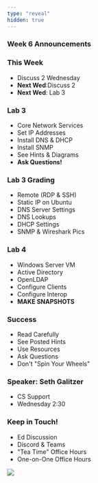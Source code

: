 ```yaml
---
type: "reveal"
hidden: true
---
```


<section>
	<h3>Week 6 Announcements</h3>
</section>
<section>
	<h3>This Week</h3>
	<ul>
		<li>Discuss 2 Wednesday</li>
		<li><b>Next Wed</b>:Discuss 2</li>
		<li><b>Next Wed</b>: Lab 3</li>
	</ul>
</section>
<section>
	<h3>Lab 3</h3>
	<ul>
	  <li>Core Network Services</li>
	  <li>Set IP Addresses</li>
	  <li>Install DNS & DHCP</li>
	  <li>Install SNMP</li>
	  <li>See Hints & Diagrams</li>
	  <li><b>Ask Questions!</b></li>
	</ul>
</section>
<section>
	<h3>Lab 3 Grading</h3>
	<ul>
		<li>Remote (RDP & SSH)</li>
		<li>Static IP on Ubuntu</li>
		<li>DNS Server Settings</li>
		<li>DNS Lookups</li>
		<li>DHCP Settings</li>
		<li>SNMP & Wireshark Pics</li>
	</ul>
</section>
<section>
	<h3>Lab 4</h3>
	<ul>
	  <li>Windows Server VM</li>
	  <li>Active Directory</li>
	  <li>OpenLDAP</li>
	  <li>Configure Clients</li>
	  <li>Configure Interop</li>
	  <li><b>MAKE SNAPSHOTS</b></li>
	</ul>
</section>
<section>
	<h3>Success</h3>
	<ul>
		<li>Read Carefully</li>
		<li>See Posted Hints</li>
		<li>Use Resources</li>
		<li>Ask Questions</li>
		<li>Don't "Spin Your Wheels"</li>
	</ul>
</section>
<section>
	<h3>Speaker: Seth Galitzer</h3>
	<ul>
		<li>CS Support</li>
		<li>Wednesday 2:30</li>
	</ul>
</section>
<section>
	<h3>Keep in Touch!</h3>
	<ul>
	  <li>Ed Discussion</li>
	  <li>Discord & Teams</li>
	  <li>"Tea Time" Office Hours</li>
	  <li>One-on-One Office Hours</li>
	</ul>
</section>
<section>
  <img class="stretch" src="https://media.giphy.com/media/BbQrNk32kD064/giphy.gif">
</section>
